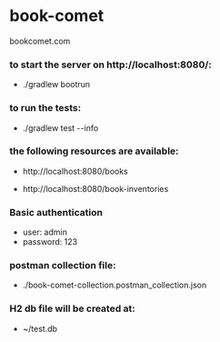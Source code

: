 # book-comet
bookcomet.com


### to start the server on http://localhost:8080/:

-  ./gradlew bootrun

### to run the tests:

-  ./gradlew test --info


### the following resources are available:

- http://localhost:8080/books

- http://localhost:8080/book-inventories

### Basic authentication

- user: admin 
- password: 123

### postman collection file:

- ./book-comet-collection.postman_collection.json

### H2 db file will be created at:

- ~/test.db




